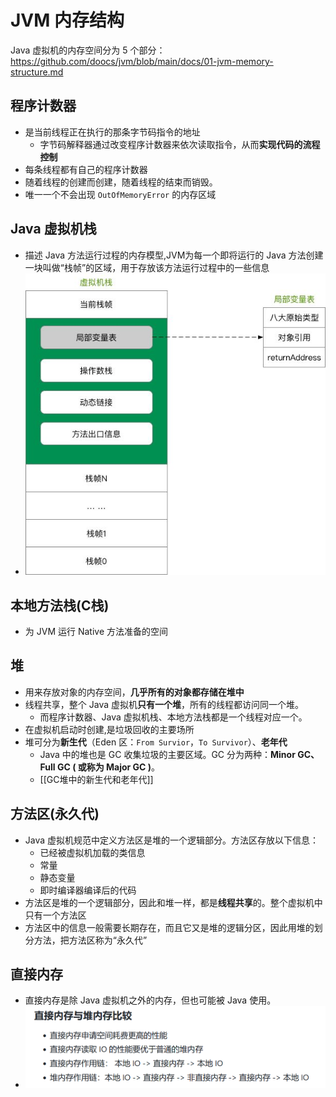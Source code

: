 # JVM 内存结构
Java 虚拟机的内存空间分为 5 个部分：
https://github.com/doocs/jvm/blob/main/docs/01-jvm-memory-structure.md
## 程序计数器
- 是当前线程正在执行的那条字节码指令的地址
	- 字节码解释器通过改变程序计数器来依次读取指令，从而**实现代码的流程控制**
- 每条线程都有自己的程序计数器
- 随着线程的创建而创建，随着线程的结束而销毁。
- 唯一一个不会出现 `OutOfMemoryError` 的内存区域
## Java 虚拟机栈
- 描述 Java 方法运行过程的内存模型,JVM为每一个即将运行的 Java 方法创建一块叫做“栈帧”的区域，用于存放该方法运行过程中的一些信息
- ![400](attachments/68747470733a2f2f63646e2d646f6f63732e6f73732d636e2d7368656e7a68656e2e616c6979756e63732e636f6d2f67682f646f6f63732f6a766d406d61696e2f696d616765732f6a766d2d737461636b2e6a7067.jpg)

## 本地方法栈(C栈)
- 为 JVM 运行 Native 方法准备的空间
## 堆
- 用来存放对象的内存空间，**几乎所有的对象都存储在堆中**
- 线程共享，整个 Java 虚拟机**只有一个堆**，所有的线程都访问同一个堆。
	- 而程序计数器、Java 虚拟机栈、本地方法栈都是一个线程对应一个。
- 在虚拟机启动时创建,是垃圾回收的主要场所
- 堆可分为**新生代**（Eden 区：`From Survior`，`To Survivor`）、**老年代**
	- Java 中的堆也是 GC 收集垃圾的主要区域。GC 分为两种：**Minor GC、Full GC ( 或称为 Major GC )**。
	- [[GC堆中的新生代和老年代]]
## 方法区(永久代)
- Java 虚拟机规范中定义方法区是堆的一个逻辑部分。方法区存放以下信息：
	-   已经被虚拟机加载的类信息
	-   常量
	-   静态变量
	-   即时编译器编译后的代码
- 方法区是堆的一个逻辑部分，因此和堆一样，都是**线程共享**的。整个虚拟机中只有一个方法区
- 方法区中的信息一般需要长期存在，而且它又是堆的逻辑分区，因此用堆的划分方法，把方法区称为“永久代”
## 直接内存
- 直接内存是除 Java 虚拟机之外的内存，但也可能被 Java 使用。
- ![](attachments/Pasted%20image%2020230206233126.png)
